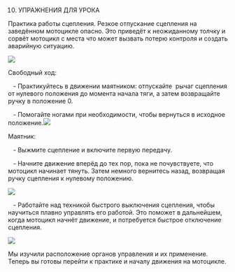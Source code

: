 10. УПРАЖНЕНИЯ ДЛЯ УРОКА

  

Практика работы сцепления. Резкое отпускание сцепления на заведённом мотоцикле опасно. Это приведёт к неожиданному толчку и сорвёт мотоцикл с места что может вызвать потерю контроля и создать аварийную ситуацию.

  

![](https://lh7-rt.googleusercontent.com/docsz/AD_4nXefemALlVNklSbq76ohYO-RayuwOwFyG1q20xcspKhQc5_ZViOc6pomqSTgfyVUxaeu8YTpWBKZixMjTD_cB-HfGzZBnVG0uiJfIkA5EHeDRilLmku9Fh5jArryzySXO6jqwkzk?key=Maz5V7wYTnm3uKzw95XYcQ)

  

Свободный ход:

   - Практикуйтесь в движении маятником: отпускайте  рычаг сцепления от нулевого положения до момента начала тяги, а затем возвращайте ручку в положение 0.

   - Помогайте ногами при необходимости, чтобы вернуться в исходное положение.![](https://lh7-rt.googleusercontent.com/docsz/AD_4nXdIWpMudtV7VuJSUxt8ZuopL7JgXU3XHwoowu-MbACoF8YmfKOB-DbZkBFrrCmoO2OdWARacEH83UxiFVMp-zHYnnqKFqcakoDEerPmENVPUbjfmWZTS67kkYW4mJ-ewvXvgeR2Ng?key=Maz5V7wYTnm3uKzw95XYcQ)

  

  

  

Маятник:

   - Выжмите сцепление и включите первую передачу.

   - Начните движение вперёд до тех пор, пока не почувствуете, что мотоцикл начинает тянуть. Затем немного вернитесь назад, возвращая ручку сцепления к нулевому положению. 

  

![](https://lh7-rt.googleusercontent.com/docsz/AD_4nXfchlYkHGhW5zi9DP5QWz6SjbEDkaJRlO1KcKhgz11dYtxJQJfWVnSG9wZcw0SMi4lKZwuQ-_CHku7M9qAEM9iOSvwYLe0_gf5OOlt95MCI6VbhnlSvKHC4LAL6MH_Ddi1CxQ2vyg?key=Maz5V7wYTnm3uKzw95XYcQ)

  

   - Работайте над техникой быстрого выключения сцепления, чтобы научиться плавно управлять его работой. Это поможет в дальнейшем, когда мотоцикл начнёт движение, и потребуется быстрое отключение сцепления.

  

![](https://lh7-rt.googleusercontent.com/docsz/AD_4nXc-YmqnHjLwIUuOJR1cT-nyMXHMc4LzPwgR8o2gugYV3Ymdl4HmHFYNAE0zc0VBaT5JiVDZzzJz3I4RxjHRq2B6IjaRO5Msb2iFWw4bZK_9ES-rbG72AVKNgGf3hXQCrvyQgJ9TYQ?key=Maz5V7wYTnm3uKzw95XYcQ)

  

Мы изучили расположение органов управления и их применение. Теперь вы готовы перейти к практике и началу движения на мотоцикле.

  